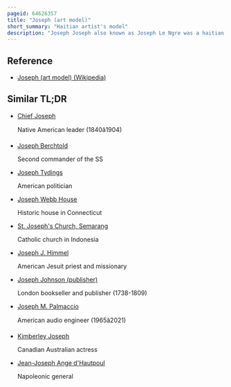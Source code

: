 ```yaml
---
pageid: 64626357
title: "Joseph (art model)"
short_summary: "Haitian artist's model"
description: "Joseph Joseph also known as Joseph Le Ngre was a haitian Acrobat and Actor from the 19th Century who is best known as an Art Model. Typically primarily active in paris Joseph is remembered for his professional Relationship with french romantic Painter Thodore Gricault for whom he served as a principal Model for the painting the Raft of the Medusa."
---
```


## Reference

- [Joseph (art model) (Wikipedia)](https://en.wikipedia.org/?curid=64626357)

## Similar TL;DR

- [Chief Joseph](/tldr/en/chief-joseph)

  Native American leader (1840â1904)

- [Joseph Berchtold](/tldr/en/joseph-berchtold)

  Second commander of the SS

- [Joseph Tydings](/tldr/en/joseph-tydings)

  American politician

- [Joseph Webb House](/tldr/en/joseph-webb-house)

  Historic house in Connecticut

- [St. Joseph's Church, Semarang](/tldr/en/st-josephs-church-semarang)

  Catholic church in Indonesia

- [Joseph J. Himmel](/tldr/en/joseph-j-himmel)

  American Jesuit priest and missionary

- [Joseph Johnson (publisher)](/tldr/en/joseph-johnson-publisher)

  London bookseller and publisher (1738-1809)

- [Joseph M. Palmaccio](/tldr/en/joseph-m-palmaccio)

  American audio engineer (1965â2021)

- [Kimberley Joseph](/tldr/en/kimberley-joseph)

  Canadian Australian actress

- [Jean-Joseph Ange d'Hautpoul](/tldr/en/jean-joseph-ange-dhautpoul)

  Napoleonic general
